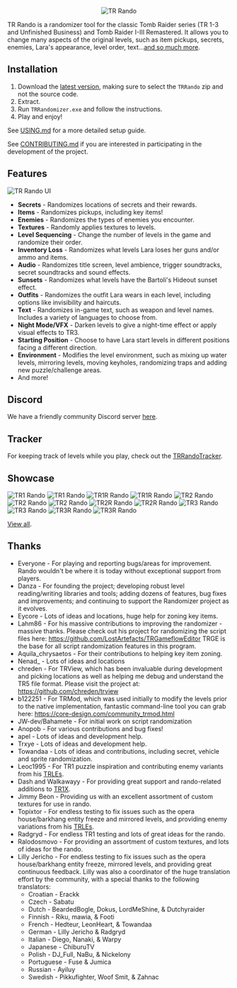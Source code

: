 <p align="center">
   <img alt="TR Rando" src="Resources/randomizerlogo.png"/>
</p>

TR Rando is a randomizer tool for the classic Tomb Raider series (TR 1-3 and Unfinished Business) and Tomb Raider I-III Remastered. It allows you to change many aspects of the
original levels, such as item pickups, secrets, enemies, Lara's appearance, level order, text...[and so much more](#features).

## Installation

1. Download the [latest version](https://github.com/LostArtefacts/TR-Rando/releases/latest), making sure to select the `TRRando` zip and not the source code.
2. Extract.
3. Run `TRRandomizer.exe` and follow the instructions.
4. Play and enjoy!

See [USING.md](USING.md) for a more detailed setup guide.

See [CONTRIBUTING.md](CONTRIBUTING.md) if you are interested in participating in the development of the project.

## Features
![TR Rando UI](Resources/UI.png)

* **Secrets** - Randomizes locations of secrets and their rewards.
* **Items** - Randomizes pickups, including key items!
* **Enemies** - Randomizes the types of enemies you encounter.
* **Textures** - Randomly applies textures to levels.
* **Level Sequencing** - Change the number of levels in the game and randomize their order.
* **Inventory Loss** - Randomizes what levels Lara loses her guns and/or ammo and items.
* **Audio** - Randomizes title screen, level ambience, trigger soundtracks, secret soundtracks and sound effects.
* **Sunsets** - Randomizes what levels have the Bartoli's Hideout sunset effect.
* **Outfits** - Randomizes the outfit Lara wears in each level, including options like invisibility and haircuts.
* **Text** - Randomizes in-game text, such as weapon and level names. Includes a variety of languages to choose from.
* **Night Mode/VFX** - Darken levels to give a night-time effect or apply visual effects to TR3.
* **Starting Position** - Choose to have Lara start levels in different positions facing a different direction.
* **Environment** - Modifies the level environment, such as mixing up water levels, mirroring levels, moving keyholes, randomizing traps and adding new puzzle/challenge areas.
* And more!

## Discord
We have a friendly community Discord server [here](https://discord.gg/f4bUqwgcCN).

## Tracker
For keeping track of levels while you play, check out the [TRRandoTracker](https://github.com/LostArtefacts/TRRandoTracker).

## Showcase
![TR1 Rando](Resources/Screenshots/Compressed/TR1_3.jpg)
![TR1 Rando](Resources/Screenshots/Compressed/TR1_4.jpg)
![TR1R Rando](Resources/Screenshots/Compressed/TR1R_1.jpg)
![TR1R Rando](Resources/Screenshots/Compressed/TR1R_2.jpg)
![TR2 Rando](Resources/Screenshots/Compressed/TR2_1.jpg)
![TR2 Rando](Resources/Screenshots/Compressed/TR2_4.jpg)
![TR2 Rando](Resources/Screenshots/Compressed/TR2_5.jpg)
![TR2R Rando](Resources/Screenshots/Compressed/TR2R_1.jpg)
![TR2R Rando](Resources/Screenshots/Compressed/TR2R_2.jpg)
![TR3 Rando](Resources/Screenshots/Compressed/TR3_2.jpg)
![TR3 Rando](Resources/Screenshots/Compressed/TR3_3.jpg)
![TR3R Rando](Resources/Screenshots/Compressed/TR3R_1.jpg)
![TR3R Rando](Resources/Screenshots/Compressed/TR3R_2.jpg)

[View all](Resources/Screenshots).

## Thanks
* Everyone - For playing and reporting bugs/areas for improvement. Rando wouldn't be where it is today without exceptional support from players.
* Danza - For founding the project; developing robust level reading/writing libraries and tools; adding dozens of features, bug fixes and improvements; and continuing to support the Randomizer project as it evolves.
* Eycore - Lots of ideas and locations, huge help for zoning key items.
* Lahm86 - For his massive contributions to improving the randomizer - massive thanks. Please check out his project for randomizing the script files here: https://github.com/LostArtefacts/TRGameflowEditor TRGE is the base for all script randomization features in this program.
* Aquila_chrysaetos - For their contributions to helping key item zoning.
* Nenad_ - Lots of ideas and locations
* chreden - For TRView, which has been invaluable during development and picking locations as well as helping me debug and understand the TR5 file format. Please visit the project at: https://github.com/chreden/trview
* b122251 - For TRMod, which was used initially to modify the levels prior to the native implementation, fantastic command-line tool you can grab here: https://core-design.com/community_trmod.html
* JW-dev/Bahamete - For initial work on script randomization
* Anopob - For various contributions and bug fixes!
* apel - Lots of ideas and development help.
* Trxye - Lots of ideas and development help.
* Towandaa - Lots of ideas and contributions, including secret, vehicle and sprite randomization.
* Leoc1995 - For TR1 puzzle inspiration and contributing enemy variants from his [TRLEs](https://trcustoms.org/users/854).
* Dash and Walkawayy - For providing great support and rando-related additions to [TR1X](https://github.com/LostArtefacts/TR1X).
* Jimmy Beon - Providing us with an excellent assortment of custom textures for use in rando.
* Topixtor - For endless testing to fix issues such as the opera house/barkhang entity freeze and mirrored levels, and providing enemy variations from his [TRLEs](https://trcustoms.org/users/927).
* Radgryd - For endless TR1 testing and lots of great ideas for the rando.
* Ralodosmovo - For providing an assortment of custom textures, and lots of ideas for the rando.
* Lilly Jericho - For endless testing to fix issues such as the opera house/barkhang entity freeze, mirrored levels, and providing great continuous feedback. Lilly was also a coordinator of the huge translation effort by the community, with a special thanks to the following translators:
    * Croatian - Erackk
    * Czech - Sabatu
    * Dutch - BeardedBogle, Dokus, LordMeShine, & Dutchyraider
    * Finnish - Riku, mawia, & Footi
    * French - Hedteur, LeonHeart, & Towandaa
    * German - Lilly Jericho & Radgryd
    * Italian - Diego, Nanaki, & Warpy
    * Japanese - ChiburuTV
    * Polish - DJ_Full, NaBu, & Nickelony
    * Portuguese - Fuse & Jumica
    * Russian - Ayiluy
    * Swedish - Pikkufighter, Woof Smit, & Zahnac

